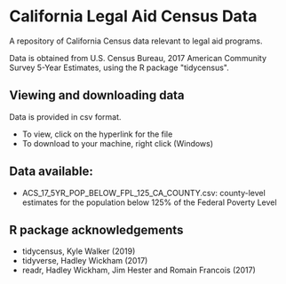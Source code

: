 # California Legal Aid Census Data

A repository of California Census data relevant to legal aid programs.

Data is obtained from U.S. Census Bureau, 2017 American Community Survey 5-Year Estimates, using the R package "tidycensus". 

## Viewing and downloading data

Data is provided in csv format. 

* To view, click on the hyperlink for the file
* To download to your machine, right click (Windows)

## Data available: 

* ACS_17_5YR_POP_BELOW_FPL_125_CA_COUNTY.csv: county-level estimates for the population below 125% of the Federal Poverty Level

## R package acknowledgements 

* tidycensus, Kyle Walker (2019) 
* tidyverse, Hadley Wickham (2017) 
* readr, Hadley Wickham, Jim Hester and Romain Francois (2017)
